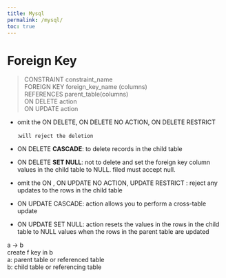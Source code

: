 ```yaml
---
title: Mysql
permalink: /mysql/
toc: true
---
```


# Foreign Key

> CONSTRAINT constraint\_name  
> FOREIGN KEY foreign\_key\_name \(columns\)  
> REFERENCES parent\_table\(columns\)  
> ON DELETE action  
> ON UPDATE action

* omit the ON DELETE, ON DELETE NO ACTION, ON DELETE RESTRICT  

  :`will reject the deletion`    

* ON DELETE **CASCADE**: to delete records in the child table
* ON DELETE **SET NULL**: not to delete and set the foreign key column values in the child table to NULL. filed must accept null.
* omit the ON , ON UPDATE NO ACTION, UPDATE RESTRICT : reject any updates to the rows in the child table
* ON UPDATE CASCADE: action allows you to perform a cross-table update
* ON UPDATE SET NULL: action resets the values in the rows in the child table to NULL values when the rows in the parent table are updated

a -&gt; b  
create f key in b  
a: parent table or referenced table  
b: child table or referencing table

